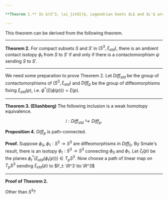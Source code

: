 ```yaml
---

**Theorem 1.** In $(S^3, \xi_{std})$, Legendrian knots $L$ and $L'$ are Legendrian isotopic if and only if the complements of standard neighborhoods are contactomorphic.

---
```


This theorem can be derived from the following theorem.

---

**Theorem 2.**  For compact subsets $S$ and $S'$ in $(S^3, \xi_{std})$, there is an ambient contact isotopy $\phi_t$ from $S$ to $S'$ if and only if there is a contactomorphism $\psi$ sending $S$ to $S'$.

---

We need some preparation to prove Theorem 2. Let $\textit{Diff}_{std}$ be the group of contactomorphisms of $(S^3, \xi_{std})$ and $\textit{Diff}_p$ be the group of diffeomorphisms fixing $\xi_{std}(p)$, i.e. $\phi^*(\xi(\phi(p))) = \xi(p)$.

---

**Theorem 3. (Eliashberg)** The following inclusion is a weak homotopy equivalence.

$$i: \textit{Diff}_{std} \hookrightarrow \textit{Diff}_p.$$

**Proposition 4.** $\textit{Diff}_p$ is path-connected.

**Proof.** Suppose $\phi_0, \phi_1:S^3 \rightarrow S^3$ are diffeomorphisms in $\textit{Diff}_0$. By Smale's result, there is an isotopy $\phi_t: S^3 \to S^3$ connecting $\phi_0$ and $\phi_1$. Let $\zeta_t(p)$ be the planes $\phi_t^*(\xi_{std}(\phi_t(p))) \in T_pS^3$. Now choose a path of linear map on $T_pS^3$ sending $\xi_{std}(p)$ to  $F_t: \R^3 \to \R^3$

---

**Proof of Theorem 2.** 


Other than $S^3$?
<!--stackedit_data:
eyJoaXN0b3J5IjpbLTIxMzM3MjQxNDAsMjEyNDI3OTUwOCwtMT
MwNzE5NDExNiwtMTg0MDIwNjIzMywxMTQ2MjA0NDU4LC0xMzg2
MjQ2ODhdfQ==
-->